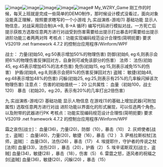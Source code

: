 ![image](https://github.com/fsa99/My_WZRY_Game/assets/96764100/c1effc20-3323-4bb8-bd30-4e138864bde1)![image](https://github.com/fsa99/My_WZRY_Game/assets/96764100/443e4807-baa9-4024-bc8d-030641fcb6f8)![image](https://github.com/fsa99/My_WZRY_Game/assets/96764100/1fb0c755-2c15-4d36-ba36-cdc0121eddb5)![image](https://github.com/fsa99/My_WZRY_Game/assets/96764100/fc8d9306-854a-4ac0-ab98-d2ffb883e1c9)![image](https://github.com/fsa99/My_WZRY_Game/assets/96764100/f2e58411-c23e-455f-8e24-97f72c939667)# My_WZRY_Game
刚工作的时候，每天上班就是完成一些简单的DEMO制作，那时候设计模式没看过，面向对象没能真正理解，按照要求瞎写的一个小游戏
九.实战演练-游戏(1)
基础功能
显示人物信息，对战采用回合制(A->B, B->A 循环)
编写代码进行模拟对战，一方死亡后提示获胜方选取任意两方进行对战受到伤害需要给出提示打出暴击时需要给出提示
进阶功能三者两两对阵
考核点：功能实现编码规范设计合理性(简明扼要)
要求VS2019 .net framework 4.7.2 的控制台应用程序/Winform/WPF

战士：
力量(初始50, eg:50表示增加50%的物理伤害)
防御(初始6, eg:6,则表示会把6%的物理伤害反弹回对方，自身则可减免该部分的伤害）
法师：
法伤(初始45, eg:45表示增加45%的法术伤害)
免伤(初始15, eg:15,则表示减免15%的伤害）
护盾(初始8, eg:8,则表示会把8%的伤害反弹回对方)
盗贼：
敏捷(初始48, eg:48表示增加48%的伤害)
闪躲(初始25, eg:25,则表示有25%的几率躲闪掉该次物理伤害)
注意点：
伤害的初始值统一：20
公共属性：
血量（初始100，战士120）
暴击（初始20，eg:20，表示有20%的几率打出2倍伤害）

九.实战演练-游戏(2)
基础功能
显示人物信息
在游戏(1)的基础上增加武器(可附加属性) 选取任意两方进行对战
进阶功能以界面化的形式展现，可以任选两个角色，以及附带的武器进行PK
考核点：功能实现编码规范设计合理性(简明扼要)
要求VS2019 .net framework 4.7.2 的控制台应用程序/Winform/WPF

霜之哀伤[战士]：
血量(36)，力量(20)，防御（10），暴击（10）
2. 灰烬使者[战士，盗贼] ：
	血量(40)，力量(20)，敏捷（16），暴击（12 ）
3. 萨格拉斯权杖[法师，盗贼] ：
	血量(30)，法伤(26) ，暴击（17）
4. 埃提耶什，守护者的传说之杖[法师] 
	血量(33)，法伤(20) ，暴击（20），护盾（2）
5. 埃辛诺斯双刃[战士，盗贼] 
	血量(34)，敏捷(28) ，暴击（18），伤害（5）
6. 雷霆之怒，逐风者的祝福之剑[盗贼] 
	血量(36)，敏捷(20)，闪躲(20) ，暴击（15）




